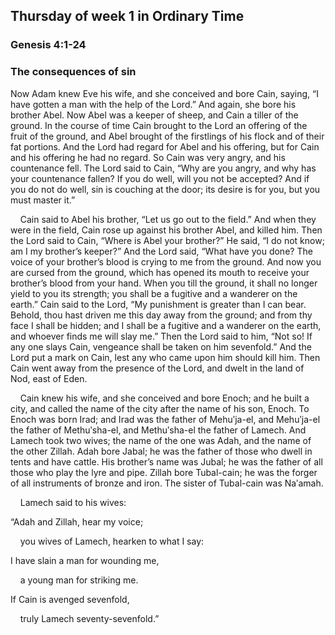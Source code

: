 ## Thursday of week 1 in Ordinary Time

### Genesis 4:1-24

### The consequences of sin

Now Adam knew Eve his wife, and she conceived and bore Cain, saying, “I have gotten a man with the help of the Lord.” And again, she bore his brother Abel. Now Abel was a keeper of sheep, and Cain a tiller of the ground. In the course of time Cain brought to the Lord an offering of the fruit of the ground, and Abel brought of the firstlings of his flock and of their fat portions. And the Lord had regard for Abel and his offering, but for Cain and his offering he had no regard. So Cain was very angry, and his countenance fell. The Lord said to Cain, “Why are you angry, and why has your countenance fallen? If you do well, will you not be accepted? And if you do not do well, sin is couching at the door; its desire is for you, but you must master it.”

    Cain said to Abel his brother, “Let us go out to the field.” And when they were in the field, Cain rose up against his brother Abel, and killed him. Then the Lord said to Cain, “Where is Abel your brother?” He said, “I do not know; am I my brother’s keeper?” And the Lord said, “What have you done? The voice of your brother’s blood is crying to me from the ground. And now you are cursed from the ground, which has opened its mouth to receive your brother’s blood from your hand. When you till the ground, it shall no longer yield to you its strength; you shall be a fugitive and a wanderer on the earth.” Cain said to the Lord, “My punishment is greater than I can bear. Behold, thou hast driven me this day away from the ground; and from thy face I shall be hidden; and I shall be a fugitive and a wanderer on the earth, and whoever finds me will slay me.” Then the Lord said to him, “Not so! If any one slays Cain, vengeance shall be taken on him sevenfold.” And the Lord put a mark on Cain, lest any who came upon him should kill him. Then Cain went away from the presence of the Lord, and dwelt in the land of Nod, east of Eden.

    Cain knew his wife, and she conceived and bore Enoch; and he built a city, and called the name of the city after the name of his son, Enoch. To Enoch was born Irad; and Irad was the father of Mehuʹja-el, and Mehuʹja-el the father of Methuʹsha-el, and Methuʹsha-el the father of Lamech. And Lamech took two wives; the name of the one was Adah, and the name of the other Zillah. Adah bore Jabal; he was the father of those who dwell in tents and have cattle. His brother’s name was Jubal; he was the father of all those who play the lyre and pipe. Zillah bore Tubal-cain; he was the forger of all instruments of bronze and iron. The sister of Tubal-cain was Naʹamah.

    Lamech said to his wives:

“Adah and Zillah, hear my voice;

    you wives of Lamech, hearken to what I say:

I have slain a man for wounding me,

    a young man for striking me.

If Cain is avenged sevenfold,

    truly Lamech seventy-sevenfold.”